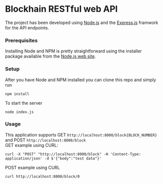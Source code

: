 # Blockhain RESTful web API
The project has been developed using [Node.js](https://nodejs.org/en/) and the [Express.js](https://expressjs.com/) framwork for the API endpoints.

### Prerequisites

Installing Node and NPM is pretty straightforward using the installer package available from the [Node.js web site](https://nodejs.org/en/).

### Setup

After you have Node and NPM installed you can clone this repo and simply run  
```
npm install
```
To start the server
```
node index.js
```

### Usage

This application supports GET `http://localhost:8000/block{BLOCK_NUMBER}` and POST `http://localhost:8000/block`  
GET example using CURL:
```
curl -X "POST" "http://localhost:8000/block" -H 'Content-Type: application/json' -d $'{"body":"test data"}'
```  

POST example using CURL
```
curl http://localhost:8000/block/0
```
